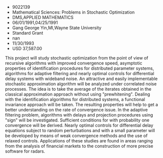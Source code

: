 
* 9022139
* Mathematical Sciences: Problems in Stochastic Optimization
* DMS,APPLIED MATHEMATICS
* 06/01/1991,04/25/1991
* Gang George Yin,MI,Wayne State University
* Standard Grant
* nan
* 11/30/1993
* USD 37,587.00

This project will study stochastic optimization from the point of view of
recursive algorithms with improved convergence speed, asymptotic properties of
identification procedures for distributed parameter systems, algorithms for
adaptive filtering and nearly optimal controls for differential delay systems
with wideband noise. An attractive and easily implementable stochastic
approximation algorithm will be analyzed under correlated noise processes. The
idea is to take the average of the iterates obtained in the classical
approximation approach without using "prewhitening". Dealing with the
identification algorithms for distributed systems, a functional invariance
approach will be taken. The resulting properties will help to get a better
understanding on the rate of convergence issue. In the adaptive filtering
problem, algorithms with delays and projection procedures using "sign" will be
investigated. Sufficient conditions for with probability one convergence will be
derived. Nearly optimal controls for differential delay equations subject to
random perturbations and with a small parameter will be developed by means of
weak convergence methods and the use of relaxed controls. Applications of these
studies are found in areas ranging from the analysis of financial markets to the
construction of more precise software for radars.
